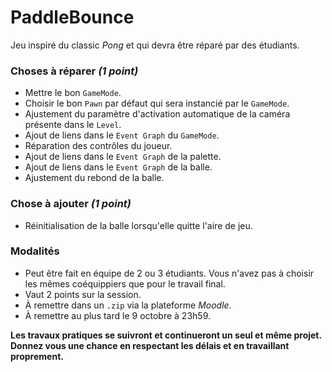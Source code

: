 # PaddleBounce
Jeu inspiré du classic _Pong_ et qui devra être réparé par des étudiants.

### Choses à réparer _(1 point)_

 * Mettre le bon `GameMode`.
 * Choisir le bon `Pawn` par défaut qui sera instancié par le `GameMode`.
 * Ajustement du paramètre d'activation automatique de la caméra présente dans le `Level`.
 * Ajout de liens dans le `Event Graph` du `GameMode`.
 * Réparation des contrôles du joueur.
 * Ajout de liens dans le `Event Graph` de la palette.
 * Ajout de liens dans le `Event Graph` de la balle.
 * Ajustement du rebond de la balle.
 

### Chose à ajouter _(1 point)_

 * Réinitialisation de la balle lorsqu'elle quitte l'aire de jeu.


### Modalités

 * Peut être fait en équipe de 2 ou 3 étudiants. Vous n'avez pas à choisir les mêmes coéquippiers que pour le travail final.
 * Vaut 2 points sur la session.
 * À remettre dans un `.zip` via la plateforme _Moodle_.
 * À remettre au plus tard le 9 octobre à 23h59.

**Les travaux pratiques se suivront et continueront un seul et même projet. Donnez vous une chance en respectant les délais et en travaillant proprement.**
